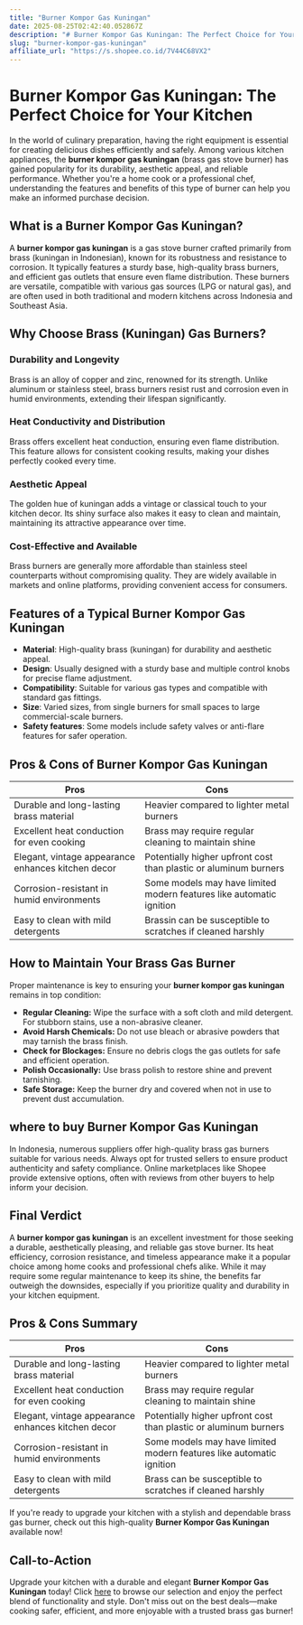 ```yaml
---
title: "Burner Kompor Gas Kuningan"
date: 2025-08-25T02:42:40.052867Z
description: "# Burner Kompor Gas Kuningan: The Perfect Choice for Your Kitchen..."
slug: "burner-kompor-gas-kuningan"
affiliate_url: "https://s.shopee.co.id/7V44C68VX2"
---
```

# Burner Kompor Gas Kuningan: The Perfect Choice for Your Kitchen

In the world of culinary preparation, having the right equipment is essential for creating delicious dishes efficiently and safely. Among various kitchen appliances, the **burner kompor gas kuningan** (brass gas stove burner) has gained popularity for its durability, aesthetic appeal, and reliable performance. Whether you're a home cook or a professional chef, understanding the features and benefits of this type of burner can help you make an informed purchase decision.

## What is a Burner Kompor Gas Kuningan?

A **burner kompor gas kuningan** is a gas stove burner crafted primarily from brass (kuningan in Indonesian), known for its robustness and resistance to corrosion. It typically features a sturdy base, high-quality brass burners, and efficient gas outlets that ensure even flame distribution. These burners are versatile, compatible with various gas sources (LPG or natural gas), and are often used in both traditional and modern kitchens across Indonesia and Southeast Asia.

## Why Choose Brass (Kuningan) Gas Burners?

### Durability and Longevity

Brass is an alloy of copper and zinc, renowned for its strength. Unlike aluminum or stainless steel, brass burners resist rust and corrosion even in humid environments, extending their lifespan significantly.

### Heat Conductivity and Distribution

Brass offers excellent heat conduction, ensuring even flame distribution. This feature allows for consistent cooking results, making your dishes perfectly cooked every time.

### Aesthetic Appeal

The golden hue of kuningan adds a vintage or classical touch to your kitchen decor. Its shiny surface also makes it easy to clean and maintain, maintaining its attractive appearance over time.

### Cost-Effective and Available

Brass burners are generally more affordable than stainless steel counterparts without compromising quality. They are widely available in markets and online platforms, providing convenient access for consumers.

## Features of a Typical Burner Kompor Gas Kuningan

- **Material**: High-quality brass (kuningan) for durability and aesthetic appeal.
- **Design**: Usually designed with a sturdy base and multiple control knobs for precise flame adjustment.
- **Compatibility**: Suitable for various gas types and compatible with standard gas fittings.
- **Size**: Varied sizes, from single burners for small spaces to large commercial-scale burners.
- **Safety features**: Some models include safety valves or anti-flare features for safer operation.

## Pros & Cons of Burner Kompor Gas Kuningan

| **Pros**                         | **Cons**                          |
|----------------------------------|-----------------------------------|
| Durable and long-lasting brass material | Heavier compared to lighter metal burners |
| Excellent heat conduction for even cooking | Brass may require regular cleaning to maintain shine |
| Elegant, vintage appearance enhances kitchen decor | Potentially higher upfront cost than plastic or aluminum burners |
| Corrosion-resistant in humid environments | Some models may have limited modern features like automatic ignition |
| Easy to clean with mild detergents | Brassin can be susceptible to scratches if cleaned harshly |

## How to Maintain Your Brass Gas Burner

Proper maintenance is key to ensuring your **burner kompor gas kuningan** remains in top condition:

- **Regular Cleaning:** Wipe the surface with a soft cloth and mild detergent. For stubborn stains, use a non-abrasive cleaner.
- **Avoid Harsh Chemicals:** Do not use bleach or abrasive powders that may tarnish the brass finish.
- **Check for Blockages:** Ensure no debris clogs the gas outlets for safe and efficient operation.
- **Polish Occasionally:** Use brass polish to restore shine and prevent tarnishing.
- **Safe Storage:** Keep the burner dry and covered when not in use to prevent dust accumulation.

## where to buy Burner Kompor Gas Kuningan

In Indonesia, numerous suppliers offer high-quality brass gas burners suitable for various needs. Always opt for trusted sellers to ensure product authenticity and safety compliance. Online marketplaces like Shopee provide extensive options, often with reviews from other buyers to help inform your decision.

## Final Verdict

A **burner kompor gas kuningan** is an excellent investment for those seeking a durable, aesthetically pleasing, and reliable gas stove burner. Its heat efficiency, corrosion resistance, and timeless appearance make it a popular choice among home cooks and professional chefs alike. While it may require some regular maintenance to keep its shine, the benefits far outweigh the downsides, especially if you prioritize quality and durability in your kitchen equipment.

## Pros & Cons Summary

| **Pros**                         | **Cons**                          |
|----------------------------------|-----------------------------------|
| Durable and long-lasting brass material | Heavier compared to lighter metal burners |
| Excellent heat conduction for even cooking | Brass may require regular cleaning to maintain shine |
| Elegant, vintage appearance enhances kitchen decor | Potentially higher upfront cost than plastic or aluminum burners |
| Corrosion-resistant in humid environments | Some models may have limited modern features like automatic ignition |
| Easy to clean with mild detergents | Brass can be susceptible to scratches if cleaned harshly |

If you're ready to upgrade your kitchen with a stylish and dependable brass gas burner, check out this high-quality **Burner Kompor Gas Kuningan** available now!

## Call-to-Action

Upgrade your kitchen with a durable and elegant **Burner Kompor Gas Kuningan** today! Click [here](https://s.shopee.co.id/7V44C68VX2) to browse our selection and enjoy the perfect blend of functionality and style. Don't miss out on the best deals—make cooking safer, efficient, and more enjoyable with a trusted brass gas burner!
